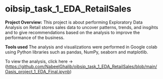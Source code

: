 # oibsip_task_1_EDA_RetailSales

**Project Overview:**
This project is about performing Exploratory Data Analysis on Retail stores sales data to uncover patterns, trends, and insgihts and to give recommendations based on the analysis to improve the performance of the business.

**Tools used**
The analysis and visualizations were performed in Google colab using Python libraries such as pandas, NumPy, seaborn and matplotlib.

To view the analysis, click here -> (https://github.com/NabeelGhalib/oibsip_task_1_EDA_RetailSales/blob/main/Oasis_project_1_EDA_Final.ipynb)

